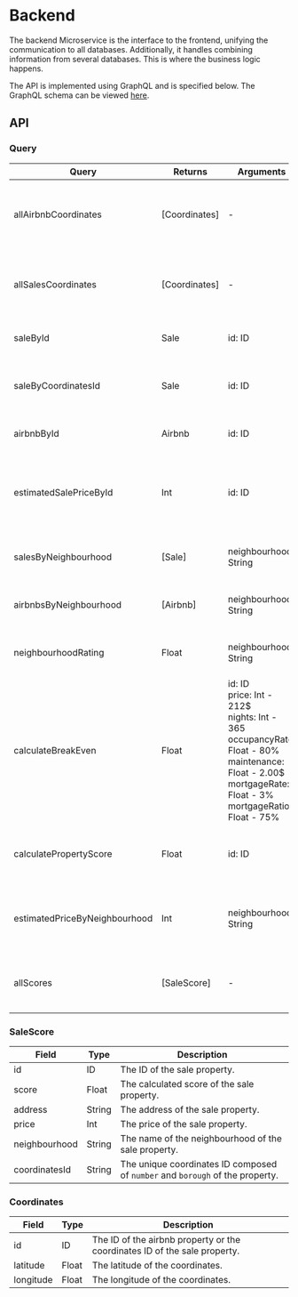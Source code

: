 # Backend

The backend Microservice is the interface to the frontend, unifying the communication to all databases.
Additionally, it handles combining information from several databases.
This is where the business logic happens.

The API is implemented using GraphQL and is specified below.
The GraphQL schema can be viewed [here](https://github.com/johannschwabe/ASEv3/blob/main/backend/src/main/resources/schema.graphqls).

## API

### Query

| Query                         | Returns       | Arguments             | Description                                                                           |
|-------------------------------|---------------|-----------------------|---------------------------------------------------------------------------------------|
| allAirbnbCoordinates          | [Coordinates] | -                     | Fetch all coordinates of the airbnb properties as Coordinates objects.                |
| allSalesCoordinates           | [Coordinates] | -                     | Fetch all coordinates of the sale properties as Coordinates objects.                  |
| saleById                      | Sale          | id: ID                | Fetch a sale property by its ID.                                                      |
| saleByCoordinatesId           | Sale          | id: ID                | Fetch a sale property by the ID of the Coordinates object.                            |
| airbnbById                    | Airbnb        | id: ID                | Fetch an airbnb property by its ID.                                                   |
| estimatedSalePriceById        | Int           | id: ID                | Calculates the sale price by averaging over all sale properties in the neighbourhood. |
| salesByNeighbourhood          | [Sale]        | neighbourhood: String | Fetch all sale properties in the given neighbourhood.                                 |
| airbnbsByNeighbourhood        | [Airbnb]      | neighbourhood: String | Fetch all airbnb properties in the given neighbourhood.                               |
| neighbourhoodRating           | Float         | neighbourhood: String | Calculates a score for a given neighbourhood.                                         |
| calculateBreakEven            | Float         | id: ID <br/> price: Int - 212$ <br/> nights: Int - 365 <br/> occupancyRate: Float - 80% <br/> maintenance: Float - 2.00$ <br/> mortgageRate: Float - 3% <br/> mortgageRatio: Float - 75% | Calculate the number of years it takes to break even after buying the sale property given by its ID. <br/> All arguments (except ID) have a default value. |
| calculatePropertyScore        | Float         | id: ID                | Calculate a overall score for the sale property given by its ID.                      |
| estimatedPriceByNeighbourhood | Int           | neighbourhood: String | Calculates the average price of the airbnb properties in the neighbourhood.           |
| allScores                     | [SaleScore]   | -                     | Fetch the overall scores of all sale properties that can be scored.                   |

### SaleScore

| Field                       | Type   | Description                                                                         |
|-----------------------------|--------|-------------------------------------------------------------------------------------|
| id                          | ID     | The ID of the sale property.                                                        |
| score                       | Float  | The calculated score of the sale property.                                          |
| address                     | String | The address of the sale property.                                                   |
| price                       | Int    | The price of the sale property.                                                     |
| neighbourhood               | String | The name of the neighbourhood of the sale property.                                 |
| coordinatesId               | String | The unique coordinates ID composed of ``number`` and ``borough`` of the property.   |

### Coordinates

| Field                       | Type   | Description                                                                         |
|-----------------------------|--------|-------------------------------------------------------------------------------------|
| id                          | ID     | The ID of the airbnb property or the coordinates ID of the sale property.           |
| latitude                    | Float  | The latitude of the coordinates.                                                    |
| longitude                   | Float  | The longitude of the coordinates.                                                   |
